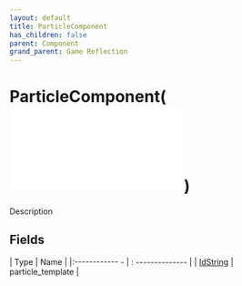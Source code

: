 ```yaml
---
layout: default
title: ParticleComponent
has_children: false
parent: Component
grand_parent: Game Reflection
---
```

# ParticleComponent( ![ RenderableComponent ](game-reflection/components/renderable_component.md) )
Description 

## Fields
| Type | Name |
|:------------ - | : -------------- |
| [IdString](game-reflection/components/id_string.md) | particle_template |
